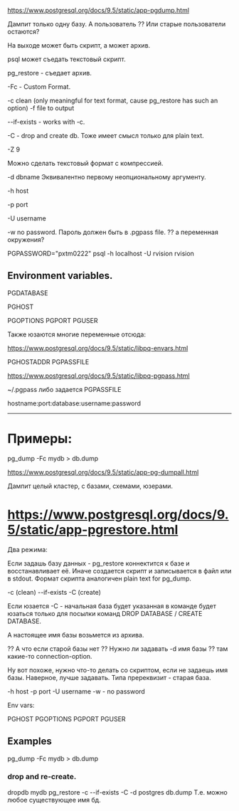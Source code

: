 https://www.postgresql.org/docs/9.5/static/app-pgdump.html

Дампит только одну базу.
А пользователь ??
Или старые пользователи остаются?

На выходе может быть скрипт, а может архив.

psql может съедать текстовый скрипт.

pg_restore - съедает архив.

-Fc - Custom Format.

-c clean (only meaningful for text format, cause pg_restore has such an option)
-f file to output

--if-exists - works with -c.


-C - drop and create db.
Тоже имеет смысл только для plain text.

-Z 9

Можно сделать текстовый формат с компрессией.

-d dbname
Эквивалентно первому неопциональному аргументу.

-h host

-p port

-U username

-w
no password.
Пароль должен быть в .pgpass file.
?? а переменная окружения?

PGPASSWORD="pxtm0222" psql -h localhost -U rvision rvision

## Environment variables.

PGDATABASE

PGHOST

PGOPTIONS
PGPORT
PGUSER

Также юзаются многие переменные отсюда:

https://www.postgresql.org/docs/9.5/static/libpq-envars.html

PGHOSTADDR
PGPASSFILE

https://www.postgresql.org/docs/9.5/static/libpq-pgpass.html

~/.pgpass либо задается PGPASSFILE

hostname:port:database:username:password

---------------

# Примеры:

pg_dump -Fc mydb > db.dump



https://www.postgresql.org/docs/9.5/static/app-pg-dumpall.html

Дампит целый кластер, с базами, схемами, юзерами.

# https://www.postgresql.org/docs/9.5/static/app-pgrestore.html

Два режима:

Если задашь базу данных - pg_restore коннектится к базе и восстанавливает её.
Иначе создается скрипт и записывается в файл или в stdout.
Формат скрипта аналогичен plain text for pg_dump.

-c (clean) --if-exists -C (create)

Если юзается -С - начальная база будет указанная в команде будет юзаться только для
посылки команд DROP DATABASE / CREATE DATABASE.

А настоящее имя базы возьмется из архива.

?? А что если старой базы нет ?? Нужно ли задавать -d имя базы ??
там какие-то connection-option.

Ну вот похоже, нужно что-то делать со скриптом, если не задаешь имя базы.
Наверное, лучше задавать.
Типа пререквизит - старая база.


-h host
-p port
-U username
-w - no password

Env vars:

PGHOST
PGOPTIONS
PGPORT
PGUSER

## Examples

pg_dump -Fc mydb > db.dump

### drop and re-create.

dropdb mydb
pg_restore -c --if-exists -C -d postgres db.dump
Т.е. можно любое существующее имя бд.




















